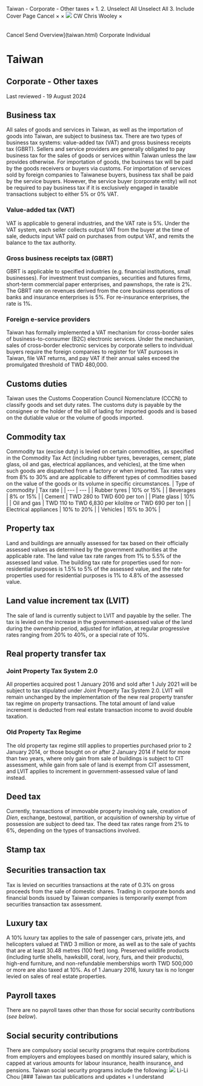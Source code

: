 Taiwan - Corporate - Other taxes
×
1.
2.
Unselect All
Unselect All
3.
Include Cover Page
Cancel
×
×
![](-/media/world-wide-tax-summaries/attachments/global---chris-wooley.ashx%3Frev=ac5e5f3223b34096b1afc2a6009c7320&revision=ac5e5f32-23b3-4096-b1af-c2a6009c7320&hash=859B7ADC84DC2CBEC9760E9E6EE7DE6D0A8BFCDF)
CW
Chris Wooley
×
######
Cancel
Send
Overview](taiwan.html)
Corporate
Individual
# Taiwan
## Corporate - Other taxes
Last reviewed - 19 August 2024
## Business tax
All sales of goods and services in Taiwan, as well as the importation of goods into Taiwan, are subject to business tax. There are two types of business tax systems: value-added tax (VAT) and gross business receipts tax (GBRT).
Sellers and service providers are generally obligated to pay business tax for the sales of goods or services within Taiwan unless the law provides otherwise. For importation of goods, the business tax will be paid by the goods receivers or buyers via customs. For importation of services sold by foreign companies to Taiwanese buyers, business tax shall be paid by the service buyers. However, the service buyer (corporate entity) will not be required to pay business tax if it is exclusively engaged in taxable transactions subject to either 5% or 0% VAT.
### Value-added tax (VAT)
VAT is applicable to general industries, and the VAT rate is 5%. Under the VAT system, each seller collects output VAT from the buyer at the time of sale, deducts input VAT paid on purchases from output VAT, and remits the balance to the tax authority.
### Gross business receipts tax (GBRT)
GBRT is applicable to specified industries (e.g. financial institutions, small businesses). For investment trust companies, securities and futures firms, short-term commercial paper enterprises, and pawnshops, the rate is 2%. The GBRT rate on revenues derived from the core business operations of banks and insurance enterprises is 5%. For re-insurance enterprises, the rate is 1%.
### Foreign e-service providers
Taiwan has formally implemented a VAT mechanism for cross-border sales of business-to-consumer (B2C) electronic services. Under the mechanism, sales of cross-border electronic services by corporate sellers to individual buyers require the foreign companies to register for VAT purposes in Taiwan, file VAT returns, and pay VAT if their annual sales exceed the promulgated threshold of TWD 480,000.
## Customs duties
Taiwan uses the Customs Cooperation Council Nomenclature (CCCN) to classify goods and set duty rates. The customs duty is payable by the consignee or the holder of the bill of lading for imported goods and is based on the dutiable value or the volume of goods imported.
## Commodity tax
Commodity tax (excise duty) is levied on certain commodities, as specified in the Commodity Tax Act (including rubber tyres, beverages, cement, plate glass, oil and gas, electrical appliances, and vehicles), at the time when such goods are dispatched from a factory or when imported. Tax rates vary from 8% to 30% and are applicable to different types of commodities based on the value of the goods or its volume in specific circumstances.
| Type of commodity | Tax rate |
| --- | --- |
| Rubber tyres | 10% or 15% |
| Beverages | 8% or 15% |
| Cement | TWD 280 to TWD 600 per ton |
| Plate glass | 10% |
| Oil and gas | TWD 110 to TWD 6,830 per kilolitre or TWD 690 per ton |
| Electrical appliances | 10% to 20% |
| Vehicles | 15% to 30% |
## Property tax
Land and buildings are annually assessed for tax based on their officially assessed values as determined by the government authorities at the applicable rate. The land value tax rate ranges from 1% to 5.5% of the assessed land value. The building tax rate for properties used for non-residential purposes is 1.5% to 5% of the assessed value, and the rate for properties used for residential purposes is 1% to 4.8% of the assessed value.
## Land value increment tax (LVIT)
The sale of land is currently subject to LVIT and payable by the seller. The tax is levied on the increase in the government-assessed value of the land during the ownership period, adjusted for inflation, at regular progressive rates ranging from 20% to 40%, or a special rate of 10%.
## Real property transfer tax
### Joint Property Tax System 2.0
All properties acquired post 1 January 2016 and sold after 1 July 2021 will be subject to tax stipulated under Joint Property Tax System 2.0.
LVIT will remain unchanged by the implementation of the new real property transfer tax regime on property transactions. The total amount of land value increment is deducted from real estate transaction income to avoid double taxation.
### Old Property Tax Regime
The old property tax regime still applies to properties purchased prior to 2 January 2014, or those bought on or after 2 January 2014 if held for more than two years, where only gain from sale of buildings is subject to CIT assessment, while gain from sale of land is exempt from CIT assessment, and LVIT applies to increment in government-assessed value of land instead.
## Deed tax
Currently, transactions of immovable property involving sale, creation of *Dien*, exchange, bestowal, partition, or acquisition of ownership by virtue of possession are subject to deed tax. The deed tax rates range from 2% to 6%, depending on the types of transactions involved.
## Stamp tax
## Securities transaction tax
Tax is levied on securities transactions at the rate of 0.3% on gross proceeds from the sale of domestic shares. Trading in corporate bonds and financial bonds issued by Taiwan companies is temporarily exempt from securities transaction tax assessment.
## Luxury tax
A 10% luxury tax applies to the sale of passenger cars, private jets, and helicopters valued at TWD 3 million or more, as well as to the sale of yachts that are at least 30.48 metres (100 feet) long. Preserved wildlife products (including turtle shells, hawksbill, coral, ivory, furs, and their products), high-end furniture, and non-refundable memberships worth TWD 500,000 or more are also taxed at 10%.
As of 1 January 2016, luxury tax is no longer levied on sales of real estate properties.
## Payroll taxes
There are no payroll taxes other than those for social security contributions (*see below*).
## Social security contributions
There are compulsory social security programs that require contributions from employers and employees based on monthly insured salary, which is capped at various amounts for labour insurance, health insurance, and pensions. Taiwan social security programs include the following:
![](-/media/world-wide-tax-summaries/attachments/taiwan---li_li_chou.ashx%3Frev=dc17ec3bff434dfc935516656d63b8ef&revision=dc17ec3b-ff43-4dfc-9355-16656d63b8ef&hash=9B7BD86B5F2870A4E2198EC3232F7F65C81DF4EE)
Li-Li Chou
[### Taiwan tax publications and updates
×
I understand